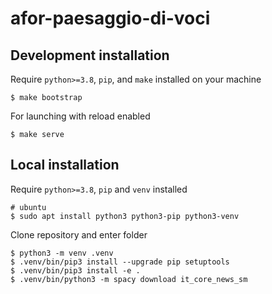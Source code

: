 # afor-paesaggio-di-voci

## Development installation
Require `python>=3.8`, `pip`, and `make` installed on your machine
```shell
$ make bootstrap
```

For launching with reload enabled
```shell
$ make serve
```


## Local installation
Require `python>=3.8`, `pip` and `venv` installed
```shell
# ubuntu
$ sudo apt install python3 python3-pip python3-venv
```

Clone repository and enter folder

```shell
$ python3 -m venv .venv
$ .venv/bin/pip3 install --upgrade pip setuptools
$ .venv/bin/pip3 install -e .
$ .venv/bin/python3 -m spacy download it_core_news_sm
```